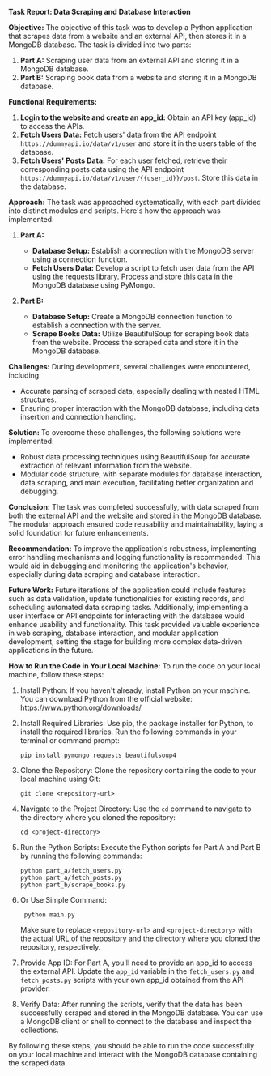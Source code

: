 **Task Report: Data Scraping and Database Interaction**

**Objective:**
The objective of this task was to develop a Python application that scrapes data from a website and an external API, then stores it in a MongoDB database. The task is divided into two parts:

1. **Part A:** Scraping user data from an external API and storing it in a MongoDB database.
2. **Part B:** Scraping book data from a website and storing it in a MongoDB database.

**Functional Requirements:**

1. **Login to the website and create an app_id:** Obtain an API key (app_id) to access the APIs.
2. **Fetch Users Data:** Fetch users' data from the API endpoint `https://dummyapi.io/data/v1/user` and store it in the users table of the database.
3. **Fetch Users' Posts Data:** For each user fetched, retrieve their corresponding posts data using the API endpoint `https://dummyapi.io/data/v1/user/{{user_id}}/post`. Store this data in the database.

**Approach:**
The task was approached systematically, with each part divided into distinct modules and scripts. Here's how the approach was implemented:

1. **Part A:**
   - **Database Setup:** Establish a connection with the MongoDB server using a connection function.
   - **Fetch Users Data:** Develop a script to fetch user data from the API using the requests library. Process and store this data in the MongoDB database using PyMongo.

2. **Part B:**
   - **Database Setup:** Create a MongoDB connection function to establish a connection with the server.
   - **Scrape Books Data:** Utilize BeautifulSoup for scraping book data from the website. Process the scraped data and store it in the MongoDB database.

**Challenges:**
During development, several challenges were encountered, including:
- Accurate parsing of scraped data, especially dealing with nested HTML structures.
- Ensuring proper interaction with the MongoDB database, including data insertion and connection handling.

**Solution:**
To overcome these challenges, the following solutions were implemented:
- Robust data processing techniques using BeautifulSoup for accurate extraction of relevant information from the website.
- Modular code structure, with separate modules for database interaction, data scraping, and main execution, facilitating better organization and debugging.

**Conclusion:**
The task was completed successfully, with data scraped from both the external API and the website and stored in the MongoDB database. The modular approach ensured code reusability and maintainability, laying a solid foundation for future enhancements.

**Recommendation:**
To improve the application's robustness, implementing error handling mechanisms and logging functionality is recommended. This would aid in debugging and monitoring the application's behavior, especially during data scraping and database interaction.

**Future Work:**
Future iterations of the application could include features such as data validation, update functionalities for existing records, and scheduling automated data scraping tasks. Additionally, implementing a user interface or API endpoints for interacting with the database would enhance usability and functionality. This task provided valuable experience in web scraping, database interaction, and modular application development, setting the stage for building more complex data-driven applications in the future.

**How to Run the Code in Your Local Machine:**
To run the code on your local machine, follow these steps:

1. Install Python: If you haven't already, install Python on your machine. You can download Python from the official website: https://www.python.org/downloads/

2. Install Required Libraries: Use pip, the package installer for Python, to install the required libraries. Run the following commands in your terminal or command prompt:
   ```
   pip install pymongo requests beautifulsoup4
   ```

3. Clone the Repository: Clone the repository containing the code to your local machine using Git:
   ```
   git clone <repository-url>
   ```

4. Navigate to the Project Directory: Use the `cd` command to navigate to the directory where you cloned the repository:
   ```
   cd <project-directory>
   ```

5. Run the Python Scripts: Execute the Python scripts for Part A and Part B by running the following commands:
   ```
   python part_a/fetch_users.py
   python part_a/fetch_posts.py
   python part_b/scrape_books.py
   ```
6. Or Use Simple Command:
   ```
    python main.py
   ```

   Make sure to replace `<repository-url>` and `<project-directory>` with the actual URL of the repository and the directory where you cloned the repository, respectively.

6. Provide App ID: For Part A, you'll need to provide an app_id to access the external API. Update the `app_id` variable in the `fetch_users.py` and `fetch_posts.py` scripts with your own app_id obtained from the API provider.

7. Verify Data: After running the scripts, verify that the data has been successfully scraped and stored in the MongoDB database. You can use a MongoDB client or shell to connect to the database and inspect the collections.

By following these steps, you should be able to run the code successfully on your local machine and interact with the MongoDB database containing the scraped data.